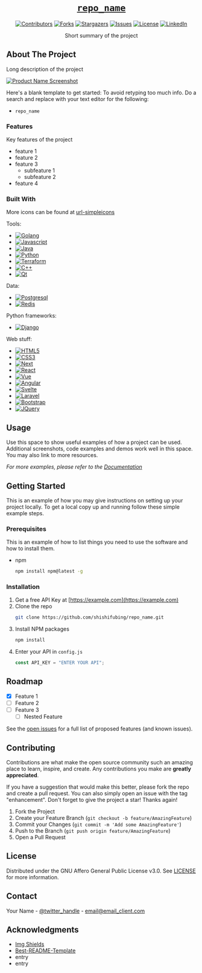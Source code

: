 <div align="center" markdown="1">

# [`repo_name`][url-repo]

[![Contributors][shield-contributors]][url-contributors]
[![Forks][shield-forks]][url-forks]
[![Stargazers][shield-stars]][url-stars]
[![Issues][shield-issues]][url-issues]
[![License][shield-license]][url-license]
[![LinkedIn][shield-linkedin]][url-linkedin]

Short summary of the project

</div>

## About The Project

Long description of the project

[![Product Name Screenshot][product-screenshot]](https://example.com)

Here's a blank template to get started: To avoid retyping too much info. Do a search and replace with your text editor for the following:

- `repo_name`

### Features

Key features of the project

- feature 1
- feature 2
- feature 3
  - subfeature 1
  - subfeature 2
- feature 4

### Built With

More icons can be found at [url-simpleicons]

Tools:

- [![Golang][shield-golang]][url-golang]
- [![Javascript][shield-javascript]][url-javascript]
- [![Java][shield-java]][url-java]
- [![Python][shield-python]][url-python]
- [![Terraform][shield-terraform]][url-terraform]
- [![C++][shield-cpp]][url-cpp]
- [![Qt][shield-qt]][url-qt]

Data:

- [![Postgresql][shield-postgresql]][url-postgresql]
- [![Redis][shield-redis]][url-redis]

Python frameworks:

- [![Django][shield-django]][url-django]

Web stuff:

- [![HTML5][shield-html5]][url-html5]
- [![CSS3][shield-css3]][url-css3]
- [![Next][shield-next.js]][url-next]
- [![React][shield-react.js]][url-react]
- [![Vue][shield-vue.js]][url-vue]
- [![Angular][shield-angular.io]][url-angular]
- [![Svelte][shield-svelte.dev]][url-svelte]
- [![Laravel][shield-laravel.com]][url-laravel]
- [![Bootstrap][shield-bootstrap.com]][url-bootstrap]
- [![JQuery][shield-jquery.com]][url-jquery]

## Usage

Use this space to show useful examples of how a project can be used. Additional screenshots, code examples and demos work well in this space. You may also link to more resources.

_For more examples, please refer to the [Documentation](https://example.com)_

## Getting Started

This is an example of how you may give instructions on setting up your project locally.
To get a local copy up and running follow these simple example steps.

### Prerequisites

This is an example of how to list things you need to use the software and how to install them.

- npm
  ```sh
  npm install npm@latest -g
  ```

### Installation

1. Get a free API Key at [https://example.com](https://example.com)
2. Clone the repo
   ```sh
   git clone https://github.com/shishifubing/repo_name.git
   ```
3. Install NPM packages
   ```sh
   npm install
   ```
4. Enter your API in `config.js`
   ```js
   const API_KEY = "ENTER YOUR API";
   ```

## Roadmap

- [x] Feature 1
- [ ] Feature 2
- [ ] Feature 3
  - [ ] Nested Feature

See the [open issues](https://github.com/github_username/repo_name/issues) for a full list of proposed features (and known issues).

## Contributing

Contributions are what make the open source community such an amazing place to learn, inspire, and create. Any contributions you make are **greatly appreciated**.

If you have a suggestion that would make this better, please fork the repo and create a pull request. You can also simply open an issue with the tag "enhancement".
Don't forget to give the project a star! Thanks again!

1. Fork the Project
2. Create your Feature Branch (`git checkout -b feature/AmazingFeature`)
3. Commit your Changes (`git commit -m 'Add some AmazingFeature'`)
4. Push to the Branch (`git push origin feature/AmazingFeature`)
5. Open a Pull Request

## License

Distributed under the GNU Affero General Public License v3.0. See [LICENSE] for more information.

## Contact

Your Name - [@twitter_handle](https://twitter.com/twitter_handle) - email@email_client.com

## Acknowledgments

- [Img Shields][url-shields]
- [Best-README-Template][url-readme-template]
- entry
- entry

<!-- relative links -->

[product-screenshot]: ./images/screenshot.png
[license]: ./LICENSE

<!-- project links -->

[url-repo]: https://github_username/repo_name
[url-contributors]: https://github.com/github_username/repo_name/graphs/contributors
[url-forks]: https://github.com/github_username/repo_name/network/members
[url-stars]: https://github.com/github_username/repo_name/stargazers
[url-issues]: https://github.com/github_username/repo_name/issues
[url-license]: https://github.com/github_username/repo_name/blob/main/LICENSE

<!-- external links -->

[url-readme-template]: https://github.com/othneildrew/Best-README-Template
[url-shields]: https://shields.io
[url-golang]: https://go.dev
[url-javascript]: https://www.javascript.com
[url-next]: https://nextjs.org
[url-react]: https://reactjs.org
[url-vue]: https://vuejs.org
[url-angular]: https://angular.io
[url-svelte]: https://svelte.dev
[url-laravel]: https://laravel.com
[url-bootstrap]: https://getbootstrap.com
[url-jquery]: https://jquery.com
[url-linkedin]: https://linkedin.com/in/linkedin_username
[url-simpleicons]: https://simpleicons.org
[url-java]: https://www.java.com
[url-python]: https://www.python.org
[url-html5]: https://developer.mozilla.org/en-US/docs/Glossary/HTML5
[url-css3]: https://en.wikipedia.org/wiki/CSS
[url-terraform]: https://www.terraform.io
[url-django]: https://www.djangoproject.com
[url-cpp]: https://learn.microsoft.com/en-us/cpp/cpp/?view=msvc-170
[url-qt]: https://www.qt.io/product/framework
[url-redis]: https://redis.io
[url-postgresql]: https://www.postgresql.org

<!-- project shield links -->

[shield-contributors]: https://img.shields.io/github/contributors/github_username/repo_name.svg?style=for-the-badge
[shield-forks]: https://img.shields.io/github/forks/github_username/repo_name.svg?style=for-the-badge
[shield-stars]: https://img.shields.io/github/stars/github_username/repo_name.svg?style=for-the-badge
[shield-issues]: https://img.shields.io/github/issues/github_username/repo_name.svg?style=for-the-badge
[shield-license]: https://img.shields.io/github/license/github_username/repo_name.svg?style=for-the-badge
[shield-linkedin]: https://img.shields.io/badge/-LinkedIn-black.svg?style=for-the-badge&logo=linkedin&colorB=555

<!-- other shield links -->

[shield-golang]: https://img.shields.io/badge/go-black?style=for-the-badge&logo=go&logoColor=#00ADD8
[shield-javascript]: https://img.shields.io/badge/javascript-black?style=for-the-badge&logo=javascript&logoColor=F7DF1E
[shield-java]: https://img.shields.io/badge/java-black?style=for-the-badge&logo=oracle&logoColor=F80000
[shield-python]: https://img.shields.io/badge/python-black?style=for-the-badge&logo=python&logoColor=3776AB
[shield-cpp]: https://img.shields.io/badge/c++-black?style=for-the-badge&logo=c%2B%2B&logoColor=00599C
[shield-qt]: https://img.shields.io/badge/qt-black?style=for-the-badge&logo=qt&logoColor=00599C
[shield-redis]: https://img.shields.io/badge/redis-black?style=for-the-badge&logo=redis&logoColor=DC382D
[shield-postgresql]: https://img.shields.io/badge/postgresql-black?style=for-the-badge&logo=postgresql&logoColor=4169E1
[shield-django]: https://img.shields.io/badge/django-black?style=for-the-badge&logo=django&logoColor=092E20
[shield-terraform]: https://img.shields.io/badge/terraform-black?style=for-the-badge&logo=terraform&logoColor=7B42BC
[shield-html5]: https://img.shields.io/badge/html5-black?style=for-the-badge&logo=html5&logoColor=E34F26
[shield-css3]: https://img.shields.io/badge/css3-black?style=for-the-badge&logo=css3&logoColor=1572B6
[shield-next.js]: https://img.shields.io/badge/next.js-black?style=for-the-badge&logo=nextdotjs&logoColor=white
[shield-react.js]: https://img.shields.io/badge/React-black?style=for-the-badge&logo=react&logoColor=61DAFB
[shield-vue.js]: https://img.shields.io/badge/Vue.js-black?style=for-the-badge&logo=vuedotjs&logoColor=4FC08D
[shield-angular.io]: https://img.shields.io/badge/Angular-black?style=for-the-badge&logo=angular&logoColor=white
[shield-svelte.dev]: https://img.shields.io/badge/Svelte-black?style=for-the-badge&logo=svelte&logoColor=FF3E00
[shield-laravel.com]: https://img.shields.io/badge/Laravel-black?style=for-the-badge&logo=laravel&logoColor=white
[shield-bootstrap.com]: https://img.shields.io/badge/Bootstrap-black?style=for-the-badge&logo=bootstrap&logoColor=white
[shield-jquery.com]: https://img.shields.io/badge/jQuery-black?style=for-the-badge&logo=jquery&logoColor=white
